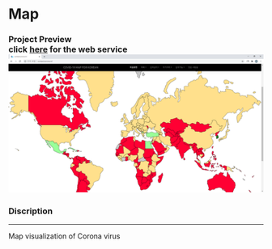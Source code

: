 # Map

<h3>Project Preview
<div>click <a href="http://contactcorona.ml/">here</a> for the web service</div>
<img src="./img/thumbNail.png" alt="project preview">

<h3>Discription</h3>
<hr>
<div>Map visualization of Corona virus </div>
